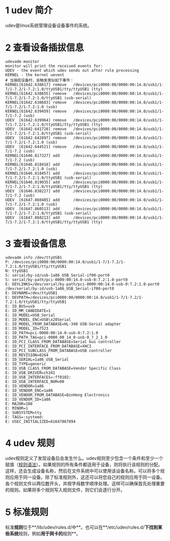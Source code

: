 # 1 udev 简介
udev是linux系统管理设备设备事件的系统。

# 2 查看设备插拔信息 

```
udevadm monitor
monitor will print the received events for:
UDEV - the event which udev sends out after rule processing
KERNEL - the kernel uevent
# 当插拔设备时，会触发类似如下事件：
KERNEL[61642.638617] remove   /devices/pci0000:00/0000:00:14.0/usb1/1-7/1-7.2/1-7.2:1.0/ttyUSB1/tty/ttyUSB1 (tty)
KERNEL[61642.638655] remove   /devices/pci0000:00/0000:00:14.0/usb1/1-7/1-7.2/1-7.2:1.0/ttyUSB1 (usb-serial)
KERNEL[61642.638683] remove   /devices/pci0000:00/0000:00:14.0/usb1/1-7/1-7.2/1-7.2:1.0 (usb)
KERNEL[61642.639459] remove   /devices/pci0000:00/0000:00:14.0/usb1/1-7/1-7.2 (usb)
UDEV  [61642.639964] remove   /devices/pci0000:00/0000:00:14.0/usb1/1-7/1-7.2/1-7.2:1.0/ttyUSB1/tty/ttyUSB1 (tty)
UDEV  [61642.641728] remove   /devices/pci0000:00/0000:00:14.0/usb1/1-7/1-7.2/1-7.2:1.0/ttyUSB1 (usb-serial)
UDEV  [61642.642897] remove   /devices/pci0000:00/0000:00:14.0/usb1/1-7/1-7.2/1-7.2:1.0 (usb)
UDEV  [61642.644521] remove   /devices/pci0000:00/0000:00:14.0/usb1/1-7/1-7.2 (usb)
KERNEL[61646.817327] add      /devices/pci0000:00/0000:00:14.0/usb1/1-7/1-7.2 (usb)
KERNEL[61646.818418] add      /devices/pci0000:00/0000:00:14.0/usb1/1-7/1-7.2/1-7.2:1.0 (usb)
KERNEL[61646.818457] add      /devices/pci0000:00/0000:00:14.0/usb1/1-7/1-7.2/1-7.2:1.0/ttyUSB1 (usb-serial)
KERNEL[61646.819035] add      /devices/pci0000:00/0000:00:14.0/usb1/1-7/1-7.2/1-7.2:1.0/ttyUSB1/tty/ttyUSB1 (tty)
UDEV  [61646.838227] add      /devices/pci0000:00/0000:00:14.0/usb1/1-7/1-7.2 (usb)
UDEV  [61647.860485] add      /devices/pci0000:00/0000:00:14.0/usb1/1-7/1-7.2/1-7.2:1.0 (usb)
UDEV  [61647.860513] add      /devices/pci0000:00/0000:00:14.0/usb1/1-7/1-7.2/1-7.2:1.0/ttyUSB1 (usb-serial)
UDEV  [61647.868213] add      /devices/pci0000:00/0000:00:14.0/usb1/1-7/1-7.2/1-7.2:1.0/ttyUSB1/tty/ttyUSB1 (tty)

```

# 3 查看设备信息

```
udevadm info /dev/ttyUSB1
P: /devices/pci0000:00/0000:00:14.0/usb1/1-7/1-7.2/1-7.2:1.0/ttyUSB1/tty/ttyUSB1
N: ttyUSB1
S: serial/by-id/usb-1a86_USB_Serial-if00-port0
S: serial/by-path/pci-0000:00:14.0-usb-0:7.2:1.0-port0
E: DEVLINKS=/dev/serial/by-path/pci-0000:00:14.0-usb-0:7.2:1.0-port0 /dev/serial/by-id/usb-1a86_USB_Serial-if00-port0
E: DEVNAME=/dev/ttyUSB1
E: DEVPATH=/devices/pci0000:00/0000:00:14.0/usb1/1-7/1-7.2/1-7.2:1.0/ttyUSB1/tty/ttyUSB1
E: ID_BUS=usb
E: ID_MM_CANDIDATE=1
E: ID_MODEL=USB_Serial
E: ID_MODEL_ENC=USB\x20Serial
E: ID_MODEL_FROM_DATABASE=HL-340 USB-Serial adapter
E: ID_MODEL_ID=7523
E: ID_PATH=pci-0000:00:14.0-usb-0:7.2:1.0
E: ID_PATH_TAG=pci-0000_00_14_0-usb-0_7_2_1_0
E: ID_PCI_CLASS_FROM_DATABASE=Serial bus controller
E: ID_PCI_INTERFACE_FROM_DATABASE=XHCI
E: ID_PCI_SUBCLASS_FROM_DATABASE=USB controller
E: ID_REVISION=0264
E: ID_SERIAL=1a86_USB_Serial
E: ID_TYPE=generic
E: ID_USB_CLASS_FROM_DATABASE=Vendor Specific Class
E: ID_USB_DRIVER=ch341
E: ID_USB_INTERFACES=:ff0102:
E: ID_USB_INTERFACE_NUM=00
E: ID_VENDOR=1a86
E: ID_VENDOR_ENC=1a86
E: ID_VENDOR_FROM_DATABASE=QinHeng Electronics
E: ID_VENDOR_ID=1a86
E: MAJOR=188
E: MINOR=1
E: SUBSYSTEM=tty
E: TAGS=:systemd:
E: USEC_INITIALIZED=61647867894

```

# 4 udev 规则

udev规则定义了发现设备后会发生什么。udev规则至少包含一个条件和至少一个赋值（[规则语法](https://wiki.ubuntuusers.de/udev/#Regelsyntax)）。如果规则的所有条件都适用于设备，则将执行该规则的分配。这样，还会生成设备名称，然后在文件系统中可以使用该设备名称。可以将多个规则应用于同一设备。除了标准规则外，这还可以将您自己的规则应用于同一设备。各个规则文件以两位数开头，并按字母数字顺序处理。这样可以确保首先处理重要的规则。如果将多个规则写入规则文件，则它们会逐行分开。

# 5 标准规则

标准**规则**位于**/lib/udev/rules.d/中**。也可以在**/etc/udev/rules.d/**下找到某些系统**规则，例如**用于网卡的**规则**。


<!--stackedit_data:
eyJoaXN0b3J5IjpbLTE4MDM3OTg3MTksLTIwNDc1Mzc1MjEsMT
Y2OTkwMTg0NSwtOTE0Mzc2MDM3LC0xNDYzNTMxNzQxXX0=
-->